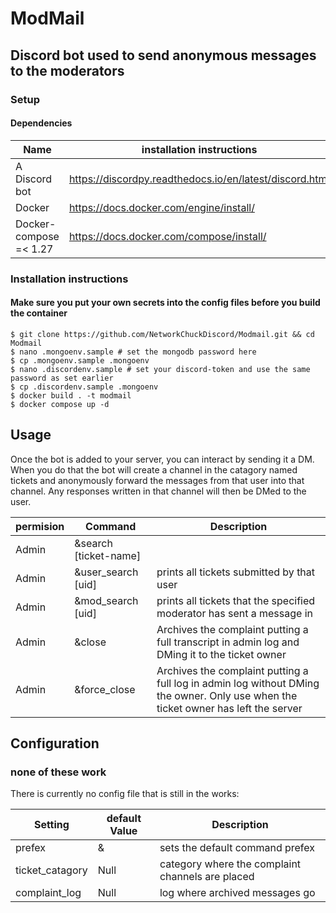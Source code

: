 # ModMail
## Discord bot used to send anonymous messages to the moderators

### Setup  
#### Dependencies
| Name| installation instructions | 
| ------------- | -------------------------------------------------------- |  
| A Discord bot |  https://discordpy.readthedocs.io/en/latest/discord.html |
| Docker |  https://docs.docker.com/engine/install/ |
| Docker-compose =< 1.27 |  https://docs.docker.com/compose/install/ | 
 
### Installation instructions
#### Make sure you put your own secrets into the config files before you build the container
```
$ git clone https://github.com/NetworkChuckDiscord/Modmail.git && cd Modmail
$ nano .mongoenv.sample # set the mongodb password here
$ cp .mongoenv.sample .mongoenv
$ nano .discordenv.sample # set your discord-token and use the same password as set earlier
$ cp .discordenv.sample .mongoenv
$ docker build . -t modmail
$ docker compose up -d
```

## Usage

Once the bot is added to your server, you can interact by sending it a DM. When you do that the bot will create a channel in the catagory named tickets and anonymously forward the messages from that user into that channel. Any responses written in that channel will then be DMed to the user.

| permision | Command | Description |
|-----------|---------|-------------|
| Admin | &search [ticket-name] | |
| Admin | &user_search [uid] | prints all tickets submitted by that user | 
| Admin | &mod_search [uid] | prints all tickets that the specified moderator has sent a message in| 
| Admin | &close | Archives the complaint putting a full transcript in admin log and DMing it to the ticket owner |
| Admin | &force_close | Archives the complaint putting a full log in admin log without DMing the owner. Only use when the ticket owner has left the server | 

## Configuration

### none of these work

There is currently no config file that is still in the works:

| Setting | default Value | Description |
|---------|---------------|-------------|
| prefex | & | sets the default command prefex
| ticket_catagory | Null | category where the complaint channels are placed | 
| complaint_log | Null | log where archived messages go |

